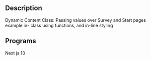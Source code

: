 ## Description 
Dynamic Content Class: Passing values over Survey and Start pages example in- class using functions, and in-line styling

## Programs 
Next js 13